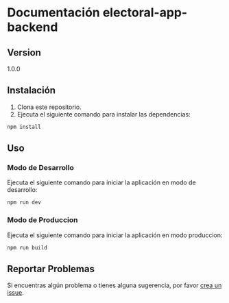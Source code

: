 # Documentación electoral-app-backend

## Version
1.0.0

## Instalación
1. Clona este repositorio.
2. Ejecuta el siguiente comando para instalar las dependencias:
```bash
npm install
```

## Uso
### Modo de Desarrollo
Ejecuta el siguiente comando para iniciar la aplicación en modo de desarrollo:
```bash
npm run dev
```

### Modo de Produccion
Ejecuta el siguiente comando para iniciar la aplicación en modo produccion:
```bash
npm run build
```

## Reportar Problemas
Si encuentras algún problema o tienes alguna sugerencia, por favor [crea un issue](https://github.com/sebafermanelli/electoral-app-frontend/issues).
